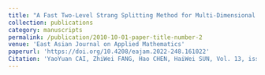 ```yaml
---
title: "A Fast Two-Level Strang Splitting Method for Multi-Dimensional Spatial Fractional Allen-Cahn Equations with Discrete Maximum Principle"
collection: publications
category: manuscripts
permalink: /publication/2010-10-01-paper-title-number-2
venue: 'East Asian Journal on Applied Mathematics'
paperurl: 'https://doi.org/10.4208/eajam.2022-248.161022'
Citation: 'YaoYuan CAI, ZhiWei FANG, Hao CHEN, HaiWei SUN, Vol. 13, issue 2, page 340-360.'
---
```

